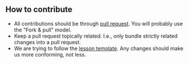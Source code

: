 ## How to contribute

* All contributions should be through [pull request]. You will
  probably use the "Fork & pull" model.
* Keep a pull request topically related. I.e., only bundle strictly
  related changes into a pull request.
* We are trying to follow the [lesson template]. Any changes should
  make us more conforming, not less.

[pull request]: https://help.github.com/articles/using-pull-requests/
[lesson template]: https://github.com/Reproducible-Science-Curriculum/Reproducible-Science-Hackathon-Dec-08-2014/wiki/Template-for-lessons
